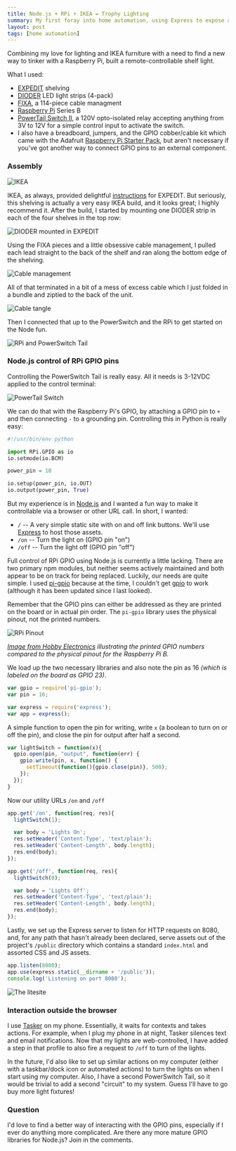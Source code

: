 ```yaml
---
title: Node.js + RPi + IKEA = Trophy Lighting
summary: My first foray into home automation, using Express to expose an API to control a set of shelf lights.
layout: post
tags: [home automation]
---
```


Combining my love for lighting and IKEA furniture with a need to find a new way to tinker with a Raspberry Pi, built a remote-controllable shelf light.

What I used:

* [EXPEDIT](http://www.ikea.com/us/en/catalog/products/60255588/#/10103088) shelving
* [DIODER](http://www.ikea.com/us/en/catalog/products/20119418) LED light strips (4-pack)
* [FIXA](http://www.ikea.com/us/en/catalog/products/60169251/), a 114-piece cable managment
* [Raspberry Pi](http://www.adafruit.com/products/998) Series B
* [PowerTail Switch II](https://www.adafruit.com/products/268), a 120V opto-isolated relay accepting anything from 3V to 12V for a simple control input to activate the switch.
* I also have a breadboard, jumpers, and the GPIO cobber/cable kit which came with the Adafruit [Raspberry Pi Starter Pack](http://www.adafruit.com/products/1014), but aren't necessary if you've got another way to connect GPIO pins to an external component.

### Assembly

![IKEA][IKEA]

IKEA, as always, provided delightful
[instructions](http://www.ikea.com/us/en/assembly_instructions/expedit-shelving-unit__AA-573046-2_pub.pdf)
for EXPEDIT. But seriously, this shelving is actually a very easy IKEA build,
and it looks great; I highly recommend it. After the build, I started by
mounting one DIODER strip in each of the four shelves in the top row:

![DIODER mounted in EXPEDIT][DIODER]

Using the FIXA pieces and a little obsessive cable management, I pulled each
lead straight to the back of the shelf and ran along the bottom edge of the
shelving.

![Cable management][Cable management]

All of that terminated in a bit of a mess of excess cable which I just folded in
a bundle and ziptied to the back of the unit.

![Cable tangle][Cable tangle]

Then I connected that up to the PowerSwitch and the RPi to get started on the
Node fun.

![RPi and PowerSwitch Tail][RPiPST]

### Node.js control of RPi GPIO pins

Controlling the PowerSwitch Tail is really easy. All it needs is 3-12VDC applied
to the control terminal:

![PowerTail Switch][PowerTail Switch]

We can do that with the Raspberry Pi's GPIO, by attaching a GPIO pin to `+` and
then connecting `-` to a grounding pin. Controlling this in Python is really
easy:

``` python
#!/usr/bin/env python

import RPi.GPIO as io
io.setmode(io.BCM)

power_pin = 18

io.setup(power_pin, io.OUT)
io.output(power_pin, True)
```

But my experience is in [Node.js](http://nodejs.org) and I wanted a fun way to
make it controllable via a browser or other URL call. In short, I wanted:

* `/` -- A very simple static site with on and off link buttons. We'll use [Express](http://expressjs.com/) to host those assets.
* `/on` -- Turn the light on (GPIO pin "on")
* `/off` -- Turn the light off (GPIO pin "off")

Full control of RPi GPIO using Node.js is currently a little lacking. There are
two primary npm modules, but neither seems actively maintained and both appear
to be on track for being replaced. Luckily, our needs are quite simple. I used
[pi-gpio](https://npmjs.org/package/pi-gpio) because at the time, I couldn't get
[gpio](https://npmjs.org/package/gpio) to work (although it has been updated
since I last looked).

Remember that the GPIO pins can either be addressed as they are printed on the
board or in actual pin order. The `pi-gpio` library uses the physical pinout,
not the printed numbers.

![RPi Pinout][RPi Pinout]

_[Image from Hobby Electronics](http://www.hobbytronics.co.uk/raspberry-pi-gpio-pinout) illustrating the printed GPIO numbers compared to the physical pinout for the Raspberry Pi B._

We load up the two necessary libraries and also note the pin as 16
_(which is labeled on the board as GPIO 23)_.

``` js
var gpio = require('pi-gpio');
var pin = 16;

var express = require('express');
var app = express();
```

A simple function to open the pin for writing, write `x` (a boolean to turn on
or off the pin), and close the pin for output after half a second.

``` js
var lightSwitch = function(x){
  gpio.open(pin, "output", function(err) {
    gpio.write(pin, x, function() {
      setTimeout(function(){gpio.close(pin)}, 500);
    });
  });
}
```

Now our utility URLs `/on` and `/off`

``` js
app.get('/on', function(req, res){
  lightSwitch(1);

  var body = 'Lights On';
  res.setHeader('Content-Type', 'text/plain');
  res.setHeader('Content-Length', body.length);
  res.end(body);
});

app.get('/off', function(req, res){
  lightSwitch(0);

  var body = 'Lights Off';
  res.setHeader('Content-Type', 'text/plain');
  res.setHeader('Content-Length', body.length);
  res.end(body);
});
```

Lastly, we set up the Express server to listen for HTTP requests on 8080, and,
for any path that hasn't already been declared, serve assets out of the
project's `/public` directory which contains a standard `index.html` and
assorted CSS and JS assets.

``` js
app.listen(8080);
app.use(express.static(__dirname + '/public'));
console.log('Listening on port 8080');
```

![The litesite][The litesite]

### Interaction outside the browser

I use
[Tasker](https://play.google.com/store/apps/details?id=net.dinglisch.android.taskerm&hl=en)
on my phone. Essentially, it waits for contexts and takes actions. For example,
when I plug my phone in at night, Tasker silences text and email notifications.
Now that my lights are web-controlled, I have added a step in that profile to
also fire a request to `/off` to turn of the lights.

In the future, I'd also like to set up similar actions on my computer (either
with a taskbar/dock icon or automated actions) to turn the lights on when I
start using my computer. Also, I have a second PowerSwitch Tail, so it would be
trivial to add a second "circuit" to my system. Guess I'll have to go buy more
light fixtures!

### Question

I'd love to find a better way of interacting with the GPIO pins, especially if I
ever do anything more complicated. Are there any more mature GPIO libraries for
Node.js? Join in the comments.


[DIODER]: dsc_1332.jpg
[Cable management]: dsc_1346.jpg
[Cable tangle]: dsc_1349.jpg
[RPiPST]: dsc_1352.jpg
[PowerTail Switch]: dsc_1353.jpg
[RPi Pinout]: gpio-pinout-rev2.jpg
[The litesite]: lightsite.png
[IKEA]: ikea.png
